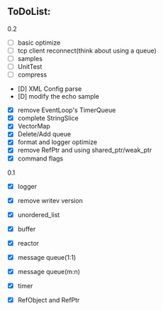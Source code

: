 ## ToDoList:
0.2
* [ ] basic optimize
* [ ] tcp client reconnect(think about using a queue)
* [ ] samples
* [ ] UnitTest
* [ ] compress
* [D] XML Config parse
* [D] modify the echo sample
* [x] remove EventLoop's TimerQueue
* [x] complete StringSlice
* [x] VectorMap
* [x] Delete/Add queue
* [x] format and logger optimize
* [x] remove RefPtr and using shared_ptr/weak_ptr
* [x] command flags

0.1
* [x] logger
* [x] remove writev version
* [x] unordered_list
* [x] buffer
* [x] reactor
* [x] message queue(1:1)
* [x] message queue(m:n)
* [x] timer
* [x] RefObject and RefPtr

